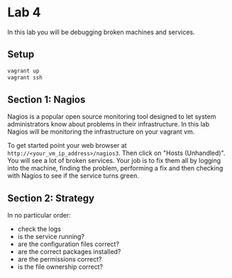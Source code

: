 <!---
   Copyright 2014 Portland State University

   Licensed under the Apache License, Version 2.0 (the "License");
   you may not use this file except in compliance with the License.
   You may obtain a copy of the License at

       http://www.apache.org/licenses/LICENSE-2.0

   Unless required by applicable law or agreed to in writing, software
   distributed under the License is distributed on an "AS IS" BASIS,
   WITHOUT WARRANTIES OR CONDITIONS OF ANY KIND, either express or implied.
   See the License for the specific language governing permissions and
   limitations under the License.
--->

Lab 4
=====

In this lab you will be debugging broken machines and services.

Setup
-----

```bash
vagrant up
vagrant ssh
```

Section 1: Nagios
-----------------

Nagios is a popular open source monitoring tool designed to let system administrators know about problems in their infrastructure. In this lab Nagios will be monitoring the infrastructure on your vagrant vm.

To get started point your web browser at `http://<your_vm_ip_address>/nagios3`. Then click on "Hosts (Unhandled)". You will see a lot of broken services. Your job is to fix them all by logging into the machine, finding the problem, performing a fix and then checking with Nagios to see if the service turns green.

Section 2: Strategy
-------------------

In no particular order:

* check the logs
* is the service running?
* are the configuration files correct?
* are the correct packages installed?
* are the permissions correct?
* is the file ownership correct?
